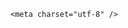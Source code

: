 <!DOCTYPE html>
<html lang="zh-CN">

<head>
    
<title>女子花8万买的抗癌药是“临床试验药”，为什么“临床试验药”会流入市场？使用这种药有什么风险？_腾讯新闻</title>
<meta name="keywords" content="抗癌药,抗癌,临床试验,癌症,医院,大医院,公立医院">
<meta name="description" content="大象新闻记者 赵朝阳 申子仲山城重庆。39度的高温天气里，刘呈富推着轮椅爬坡过坎，不多时便汗流浃背呼吸短促。坐在轮椅中的李忠美怀里抱着30多斤重的制氧机，拖着枕头状氧气袋，丝毫不比丈夫轻松。李忠美夫妇比山城道路更艰难的，是他们的人生。李忠美，宫颈癌患者，45岁的年纪，抗癌12年。眼下，他们正经历抗癌路上更陡更...">
<meta name="author" content="腾讯网">
<meta name="copyright" content="Copyright 1998 - 2025 Tencent. All Rights Reserved">
<meta property="og:type" content="news" />

<meta property="og:title" content="女子花8万买的抗癌药是“临床试验药”，为什么“临床试验药”会流入市场？使用这种药有什么风险？_腾讯新闻" />
<meta property="og:description" content="大象新闻记者 赵朝阳 申子仲山城重庆。39度的高温天气里，刘呈富推着轮椅爬坡过坎，不多时便汗流浃背呼吸短促。坐在轮椅中的李忠美怀里抱着30多斤重的制氧机，拖着枕头状氧气袋，丝毫不比丈夫轻松。李忠美夫妇比山城道路更艰难的，是他们的人生。李忠美，宫颈癌患者，45岁的年纪，抗癌12年。眼下，他们正经历抗癌路上更陡更..." />
<meta property="og:url" content="https://news.qq.com/rain/a/20250602Q038MI00" />
<meta property="og:image" content="https://inews.gtimg.com/news_ls/OyWn-uvziyWAA-YVD_Ths7iDs4-PzMDqLAOC1qglxUjVcAA_640330/0" />
<meta property="article:author" content="" />
<meta property="article:published_time" content="2025-06-02 19:14:53" />
<meta property="category" content="" />

    <meta charset="utf-8" />
<meta http-equiv="X-UA-Compatible" content="IE=Edge" />
<meta name="viewport" content="width=device-width, initial-scale=1, shrink-to-fit=no" />
<link rel="dns-prefetch" href="mat1.gtimg.com">
<link rel="dns-prefetch" href="i.news.qq.com">
<link rel="shortcut icon" href="https://mat1.gtimg.com/qqcdn/qqindex2021/favicon.ico">
<script nomodule="true" src="https://mat1.gtimg.com/qqcdn/qqindex2021/common-static/20240515201444/core3-37-1.min.js"></script>
<script>
  try {
    if (!window.IntersectionObserver) {
      var observerScript = document.createElement('script');
      observerScript.src = "https://mat1.gtimg.com/qqcdn/qqindex2021/common-static/20241024141058/intersection-observer-polyfill.js";
      document.head.appendChild(observerScript);
    }
  } catch (error) {}
</script>

<script>
  try {
    if (!Element.prototype.scrollTo) {
      var scrollScript = document.createElement('script');
      scrollScript.src = "https://mat1.gtimg.com/qqcdn/qqindex2021/common-static/20241025153001/scroll-behavior-polyfill.js";
      document.head.appendChild(scrollScript);
    }
  } catch (error) {}
</script>
<script>
  try {
    if ('scrollRestoration' in window.history) {
      window.history.scrollRestoration = 'manual';
    }
    window.isPcClient = Boolean(window.electron) && (
      window.navigator.userAgent.indexOf('pc-client') > 0 ||
      window.navigator.userAgent.indexOf('TencentNews') > 0
    );
  } catch {}
</script>
<script>
  try {
    if (window.isPcClient) {
      var bodyStyle = document.createElement('style');
      bodyStyle.innerText = 'body{ zoom: 0.95 }';
      document.head.appendChild(bodyStyle);
    }
  } catch {}
</script>
<script>
  window.DATA = {"article_category":"229","channelEntryJumpType":1,"isSensitive":0,"likeInfo":0,"extra_property":{"zanSkinType":"","FeedbackDetailDisableInsert":1},"shareImg":"https://inews.gtimg.com/om_ls/Olo4Wb0wUhEXyQN9h2jei_bu9WP5BSZRTcJGOTnsY8oFkAA_870492/0","atype":232,"card":{"icon":"https://inews.gtimg.com/om_ls/OPBO91JgEbYG-O62jC2hCRA_yoydsA8oEANb87pxgNxKgAA_200200/0","update_frequency":"1970-01-01 08:00:00","vip_place":"left","vip_type_new":"30012","suid":"8QMc339d5IQeuTzY5QN3","chlname":"问答课代表","desc":"腾讯新闻问答课代表，结合当下热点新闻和网友热议，发现好问题，期待好回答。","vip_icon":"http://inews.gtimg.com/newsapp_ls/0/14876051701/0","cpLevel":2,"msgEntry":1,"vip_type":"30012","liveInfo":{},"uin":"ecbe89d289b6198c7996f16538ebc224f9","vip_desc":"腾讯新闻问答课代表官方账号","chlid":"22983986","vip_icon_night":"http://inews.gtimg.com/newsapp_ls/0/14876052067/0"},"copyright_share":"本文来自腾讯新闻客户端创作者，不代表腾讯新闻的观点和立场。","detail_entry":{"orignal_entry":1,"is_orignal":1},"disableDeclare":1,"ret":0,"surl":"https://view.inews.qq.com/a/20250602Q038MI00","already_answer":false,"abstract":"","adInfo":{"openAds":1,"openAdsComment":1,"openAdsPhotos":1,"openAdsText":1,"openRelatedNewsAd":1},"final_declare":["个人观点，仅供参考"],"news_update_time":1748866556,"question_id":"","attribute":{},"enableDiffusion":1,"id":"20250602Q038MI00","relate_extend_infos":{"imgURLSmall":"https://inews.gtimg.com/news_ls/ORccx_JTXQOTkoTdDDV-yaM0_91RafNxwVTlxV3dz50RYAA_150120/0","longTitle":"“是拿我们当小白鼠吗？”女子花8万买的抗癌药是“临床试验药”","title":"“是拿我们当小白鼠吗？”女子花8万买的抗癌药是“临床试验药”","url":"http://view.inews.qq.com/a/20250602A02E4100","abstract":"大象新闻记者 赵朝阳 申子仲山城重庆。39度的高温天气里，刘呈富推着轮椅爬坡过坎，不多时便汗流浃背呼吸短促。坐在轮椅中的李忠美怀里抱着30多斤重的制氧机，拖着枕头状氧气袋，丝毫不比丈夫轻松。李忠美夫妇比山城道路更艰难的，是他们的人生。李忠美，宫颈癌患者，45岁的年纪，抗癌12年。眼下，他们正经历抗癌路上更陡更...","id":"20250602A02E4100","imgURL":"https://inews.gtimg.com/news_ls/ORccx_JTXQOTkoTdDDV-yaM0_91RafNxwVTlxV3dz50RYAA_640330/0"},"self_declare":{"declare":"个人观点，仅供参考"},"url":"https://view.inews.qq.com/a/20250602Q038MI00","all_long_pic":1,"closeCommentBanner":0,"emojiRelatedSwitch":1,"emojiSwitch":1,"forbidCommentUpDown":0,"shareDesc":"腾讯新闻","answer_num":4,"ai_switch":true,"categoryrray":{"category_id":"229","sub_category_id":"669"},"commentid":"","content_words_num":39,"safe_cntl":{"close_all_ad":0,"close_all_emoticon_comment":0,"close_all_favorite":0,"close_comment_dislike":0,"close_share_pull":0,"emoticon_comment_mode":0,"close_all_rel":0,"close_global_news_sis":0,"close_relate_thing":0},"FadCid":"","content":null,"copyright_wording_share":"免责声明","intro":"","time":"2025-06-02 10:58:29","title":"女子花8万买的抗癌药是“临床试验药”，为什么“临床试验药”会流入市场？使用这种药有什么风险？","iNewsRecommendLevel":1,"is_deleted":0,"news_app_recommend_status":4,"questionInfo":{"id":"20250602Q038MI00","longtitle":"女子花8万买的抗癌药是“临床试验药”，这种药如何流入市场的？","question_short_title":"女子花8万买的抗癌药是“临床试验药”，为什么“临床试验药”会流入市场？使用这种药有什么风险？","relate_extend_infos":[{"longtitle":"“是拿我们当小白鼠吗？”女子花8万买的抗癌药是“临床试验药”","picShowType":"90092","thumbnails_qqnews":["https://inews.gtimg.com/news_ls/ORccx_JTXQOTkoTdDDV-yaM0_91RafNxwVTlxV3dz50RYAA_294195/0"],"title":"“是拿我们当小白鼠吗？”女子花8万买的抗癌药是“临床试验药”","url":"https://view.inews.qq.com/a/20250602A02E4100","abstract":"大象新闻记者 赵朝阳 申子仲山城重庆。39度的高温天气里，刘呈富推着轮椅爬坡过坎，不多时便汗流浃背呼吸短促。坐在轮椅中的李忠美怀里抱着30多斤重的制氧机，拖着枕头状氧气袋，丝毫不比丈夫轻松。李忠美夫妇比山城道路更艰难的，是他们的人生。李忠美，宫颈癌患者，45岁的年纪，抗癌12年。眼下，他们正经历抗癌路上更陡更...","articletype":"0","id":"20250602A02E4100"}],"thumbnails_qqnews":["https://inews.gtimg.com/om_ls/Olo4Wb0wUhEXyQN9h2jei_bu9WP5BSZRTcJGOTnsY8oFkAA_294195/0"],"title":"女子花8万买的抗癌药是“临床试验药”，为什么“临床试验药”会流入市场？使用这种药有什么风险？","url":"http://view.inews.qq.com/a/20250602Q038MI00","abstract":""},"remarks":"","cms_id":"20250602Q038MI00","articleId":"20250602Q03E6D00","article_type":232,"tags":"","desc":"大象新闻记者 赵朝阳 申子仲山城重庆。39度的高温天气里，刘呈富推着轮椅爬坡过坎，不多时便汗流浃背呼吸短促。坐在轮椅中的李忠美怀里抱着30多斤重的制氧机，拖着枕头状氧气袋，丝毫不比丈夫轻松。李忠美夫妇比山城道路更艰难的，是他们的人生。李忠美，宫颈癌患者，45岁的年纪，抗癌12年。眼下，他们正经历抗癌路上更陡更...","videoArr":[]};
</script>
<script>
  window.channelInfo = {"channelConfig":{"channelNav":[{"_auto_id":"1","active_alien_img":"","alien_img":"","channel_id":"news_news_home","is_local":"0","link":"https://www.qq.com","name_cn":"首页","name_en":"home"},{"_auto_id":"2","active_alien_img":"","alien_img":"","channel_id":"news_news_top","is_local":"0","link":"","name_cn":"要闻","name_en":"news"},{"_auto_id":"4","active_alien_img":"","alien_img":"","channel_id":"news_news_bj","is_local":"1","link":"","name_cn":"北京","name_en":"bj"},{"_auto_id":"5","active_alien_img":"","alien_img":"","channel_id":"news_news_finance","is_local":"0","link":"","name_cn":"财经","name_en":"finance"},{"_auto_id":"6","active_alien_img":"","alien_img":"","channel_id":"news_news_tech","is_local":"0","link":"","name_cn":"科技","name_en":"tech"},{"_auto_id":"7","active_alien_img":"","alien_img":"","channel_id":"tv","is_local":"0","link":"https://v.qq.com/channel/tv/?ptag=qqnews","name_cn":"电视剧","name_en":"tv"},{"_auto_id":"8","active_alien_img":"","alien_img":"","channel_id":"news_news_qa","is_local":"0","link":"","name_cn":"热问","name_en":"qa"},{"_auto_id":"9","active_alien_img":"","alien_img":"","channel_id":"news_news_ent","is_local":"0","link":"","name_cn":"娱乐","name_en":"ent"},{"_auto_id":"10","active_alien_img":"","alien_img":"","channel_id":"variety","is_local":"0","link":"https://v.qq.com/channel/variety/?ptag=qqnews","name_cn":"综艺","name_en":"variety"},{"_auto_id":"11","active_alien_img":"","alien_img":"","channel_id":"news_news_sports","is_local":"0","link":"","name_cn":"体育","name_en":"sports"},{"_auto_id":"13","active_alien_img":"","alien_img":"","channel_id":"news_news_nba","is_local":"0","link":"","name_cn":"NBA","name_en":"nba"},{"_auto_id":"14","active_alien_img":"","alien_img":"","channel_id":"news_news_world","is_local":"0","link":"","name_cn":"国际","name_en":"world"},{"_auto_id":"15","active_alien_img":"","alien_img":"","channel_id":"news_news_mil","is_local":"0","link":"","name_cn":"军事","name_en":"milite"},{"_auto_id":"16","active_alien_img":"","alien_img":"","channel_id":"news_news_auto","is_local":"0","link":"","name_cn":"汽车","name_en":"auto"},{"_auto_id":"17","active_alien_img":"","alien_img":"","channel_id":"news_news_house","is_local":"0","link":"","name_cn":"房产","name_en":"house"},{"_auto_id":"18","active_alien_img":"","alien_img":"","channel_id":"news_news_edu","is_local":"0","link":"","name_cn":"教育","name_en":"edu"},{"_auto_id":"19","active_alien_img":"","alien_img":"","channel_id":"news_news_antip","is_local":"0","link":"","name_cn":"健康","name_en":"health"},{"_auto_id":"20","active_alien_img":"","alien_img":"","channel_id":"news_news_video","is_local":"0","link":"","name_cn":"视频","name_en":"video"},{"_auto_id":"21","active_alien_img":"","alien_img":"","channel_id":"news_news_game","is_local":"0","link":"","name_cn":"游戏","name_en":"games"},{"_auto_id":"22","active_alien_img":"","alien_img":"","channel_id":"news_news_nchupin","is_local":"0","link":"","name_cn":"眼界","name_en":"chupin"},{"_auto_id":"24","active_alien_img":"","alien_img":"","channel_id":"news_news_football","is_local":"0","link":"","name_cn":"足球","name_en":"football"},{"_auto_id":"25","active_alien_img":"","alien_img":"","channel_id":"news_news_kepu","is_local":"0","link":"","name_cn":"科学","name_en":"kepu"},{"_auto_id":"26","active_alien_img":"","alien_img":"","channel_id":"news_news_digi","is_local":"0","link":"","name_cn":"数码","name_en":"digi"},{"_auto_id":"28","active_alien_img":"","alien_img":"","channel_id":"ymzx","is_local":"0","link":"https://gamer.qq.com/v2/cloudgame/game/96897?ichannel=txxwpc0Ftxxwpc1","name_cn":"元梦之星","name_en":"news_news_ymzx"},{"_auto_id":"31","active_alien_img":"","alien_img":"","channel_id":"movie","is_local":"0","link":"https://v.qq.com/channel/movie/?ptag=qqnews","name_cn":"电影","name_en":"movie"},{"_auto_id":"32","active_alien_img":"","alien_img":"","channel_id":"news_news_esport","is_local":"0","link":"","name_cn":"电竞","name_en":"esport"},{"_auto_id":"34","active_alien_img":"","alien_img":"","channel_id":"news_news_history","is_local":"0","link":"","name_cn":"历史","name_en":"history"},{"_auto_id":"35","active_alien_img":"","alien_img":"","channel_id":"news_news_baby","is_local":"0","link":"","name_cn":"育儿","name_en":"baby"},{"_auto_id":"36","active_alien_img":"","alien_img":"","channel_id":"hbjy","is_local":"0","link":"https://gp.qq.com/act/a20250421mnqlx/news.shtml","name_cn":"和平精英","name_en":"news_news_hbjy"},{"_auto_id":"37","active_alien_img":"","alien_img":"","channel_id":"cloud_gamer","is_local":"0","link":"https://gamer.qq.com/?ichannel=txxwpc0Ftxxwpc1","name_cn":"云游戏","name_en":"cloud_gamer"},{"_auto_id":"38","active_alien_img":"","alien_img":"","channel_id":"news_news_lic","is_local":"0","link":"","name_cn":"理财","name_en":"finance_licai"},{"_auto_id":"39","active_alien_img":"","alien_img":"","channel_id":"news_news_istock","is_local":"0","link":"","name_cn":"股票","name_en":"finance_stock"},{"_auto_id":"40","active_alien_img":"","alien_img":"","channel_id":"ren_min_shi_pin","is_local":"0","link":"https://news.qq.com/omn/author/8QMd3Hld74cbujbY?tab=om_video","name_cn":"人民视频","name_en":"ren_min_shi_pin"},{"_auto_id":"41","active_alien_img":"","alien_img":"","channel_id":"news_news_weather","is_local":"0","link":"https://tianqi.qq.com/index.htm","name_cn":"天气","name_en":"weather"}]}};
</script>
<script>
  window.articleConfig = {"rightConfig":[{"_auto_id":"1","category_key":"default","modules":"{\"moduleList\":[{\"title\":\"精选视频\",\"id\":\"video_album\",\"videoType\":\"tag\",\"videoId\":\"aUepxrtchGM=\"},{\"title\":\"下载条\",\"id\":\"download_banner\",\"isSticky\":1},{\"title\":\"热点榜\",\"id\":\"hot_rank_list\",\"isSticky\":1},{\"title\":\"广告推广\",\"id\":\"ssp_ad_module\",\"category\":\"ad_ssp\",\"loid\":\"109\",\"isSticky\":1}]}"}],"tonglanAdConfig":[],"bottomConfig":[],"videoAdConfig":[],"rightGameConfig":[]};
</script>
<script src="https://mat1.gtimg.com/www/js/emonitor/custom_ed041a23.js" charset="utf-8"></script>
<script>
  try {
    window.emonitorIns = emonitor.create({
      name: 'newsqq_quesionArticle',
      atta: {
        name: 'newsqq',
      },
      mode: '007',
    });
  } catch (err) {
    console.warn(err);
  }
</script>
<link href="https://mat1.gtimg.com/qqcdn/qqindex2021/common-static/hel/qqnews-pc-dc_20250529072057/static/css/qa.css" rel="stylesheet">

<script>window.__HEL_PRESET_META__={"qqnews-pc-components":{"app":{"id":1366,"name":"qqnews-pc-components","app_group_name":"qqnews-pc-components","proj_ver":{"map":{},"utime":0},"online_version":"qqnews-pc-components_20250515055747","build_version":"qqnews-pc-components_20250529071843","update_at":"2025-05-29T11:19:37.000Z","desc":"set by [init], from container [formal.pc.dc.tj101015] worker [0]"},"version":{"sub_app_name":"qqnews-pc-components","sub_app_version":"qqnews-pc-components_20250529071843","src_map":{"webDirPath":"https://mat1.gtimg.com/qqcdn/qqindex2021/common-static/hel/qqnews-pc-components_20250529071843","htmlIndexSrc":"https://mat1.gtimg.com/qqcdn/qqindex2021/common-static/hel/qqnews-pc-components_20250529071843/index.html","extractMode":"all","iframeSrc":"","chunkCssSrcList":["https://mat1.gtimg.com/qqcdn/qqindex2021/common-static/hel/qqnews-pc-components_20250529071843/static/css/index.css"],"chunkJsSrcList":["https://mat1.gtimg.com/qqcdn/qqindex2021/common-static/hel/qqnews-pc-components_20250529071843/static/js/index.js"],"staticCssSrcList":[],"staticJsSrcList":["https://mat1.gtimg.com/qqcdn/qqindex2021/static/20231212123233/react.production.min.js","https://mat1.gtimg.com/qqcdn/qqindex2021/static/20231212123233/react-dom.production.min.js","https://mat1.gtimg.com/qqcdn/qqindex2021/common-static/hel/hel-base-v16.js"],"relativeCssSrcList":[],"relativeJsSrcList":[],"privCssSrcList":[],"srvModSrcList":[],"srvModSrcIndex":"","headAssetList":[{"tag":"staticScript","append":false,"attrs":{"src":"https://mat1.gtimg.com/qqcdn/qqindex2021/static/20231212123233/react.production.min.js"}},{"tag":"staticScript","append":false,"attrs":{"src":"https://mat1.gtimg.com/qqcdn/qqindex2021/static/20231212123233/react-dom.production.min.js"}},{"tag":"staticScript","append":false,"attrs":{"src":"https://mat1.gtimg.com/qqcdn/qqindex2021/common-static/hel/hel-base-v16.js"}},{"tag":"script","append":true,"attrs":{"src":"https://mat1.gtimg.com/qqcdn/qqindex2021/common-static/hel/qqnews-pc-components_20250529071843/static/js/index.js","defer":""}},{"tag":"link","append":true,"attrs":{"href":"https://mat1.gtimg.com/qqcdn/qqindex2021/common-static/hel/qqnews-pc-components_20250529071843/static/css/index.css","rel":"stylesheet"}}],"bodyAssetList":[]},"update_at":"2025-05-29T11:19:36.000Z","create_at":"2025-05-29T11:19:36.000Z","_worker_id":"0","_is_backup":true}}}</script>
<script>window.__VIEW_PATH__="question.ejs";</script>
</head>

<body id="dc-question-body">
  <div id="root"></div>
    <iframe style="display: none;" src="https://i.news.qq.com/web_backend/getWebPacUid"></iframe>
<script src="https://mat1.gtimg.com/qqcdn/qqindex2021/common-static/20240805160928/react.production.min.js"></script>
<script src="https://mat1.gtimg.com/qqcdn/qqindex2021/common-static/20240805160928/react-dom.production.min.js"></script>
<script src="https://mat1.gtimg.com/qqcdn/qqindex2021/common-static/20241018171503/universal-report.min.js"></script>
<script defer type="text/javascript" src="https://mat1.gtimg.com/qqcdn/qqindex2021/libs/barrier/aria.js?appid=9327b8b06379d9d1728bbfbe2025ef9c" charset="utf-8"></script>
<script defer src="https://t.captcha.qq.com/TCaptcha.js"></script>
<script>document.cookie="hel_err=;path=/;";</script>
<script src="https://mat1.gtimg.com/qqcdn/qqindex2021/common-static/hel/hel-base-v16.js"></script>
<script src="https://mat1.gtimg.com/qqcdn/qqindex2021/common-static/hel/qqnews-pc-hel-entry_20250117174052/static/js/index.js"></script>
<link rel="preload" href="https://mat1.gtimg.com/qqcdn/qqindex2021/common-static/hel/qqnews-pc-dc_20250529072057/static/js/qa.js" as="script">
<link rel="preload" href="https://mat1.gtimg.com/qqcdn/qqindex2021/common-static/hel/qqnews-pc-components_20250529071843/static/js/index.js" as="script">
<script>window.loadProject("https://mat1.gtimg.com/qqcdn/qqindex2021/common-static/hel/qqnews-pc-dc_20250529072057/static/js/qa.js");</script>
<iframe id="videoFrame" style="display: none;" src="https://video.qq.com/cookie/sync_qqnews.html"></iframe>
</body>

</html>
